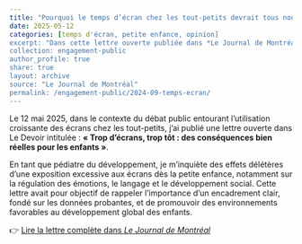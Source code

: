 ```yaml
---
title: "Pourquoi le temps d’écran chez les tout-petits devrait tous nous préoccuper"
date: 2025-05-12
categories: [temps d'écran, petite enfance, opinion]
excerpt: "Dans cette lettre ouverte publiée dans *Le Journal de Montréal*, je rappelle que le temps d’écran excessif chez les jeunes enfants n’est pas sans conséquences sur leur développement, notamment sur leur capacité à gérer leurs émotions."
collection: engagement-public
author_profile: true
share: true
layout: archive
source: "Le Journal de Montréal"
permalink: /engagement-public/2024-09-temps-ecran/
---
```

Le 12 mai 2025, dans le contexte du débat public entourant l’utilisation croissante des écrans chez les tout-petits, j’ai publié une lettre ouverte dans Le Devoir intitulée : **« Trop d’écrans, trop tôt : des conséquences bien réelles pour les enfants »**.

En tant que pédiatre du développement, je m’inquiète des effets délétères d’une exposition excessive aux écrans dès la petite enfance, notamment sur la régulation des émotions, le langage et le développement social. Cette lettre avait pour objectif de rappeler l’importance d’un encadrement clair, fondé sur les données probantes, et de promouvoir des environnements favorables au développement global des enfants.


👉 [Lire la lettre complète dans *Le Journal de Montréal*](https://www.journaldemontreal.com/2024/09/20/temps-decran-chez-les-tout-petits)